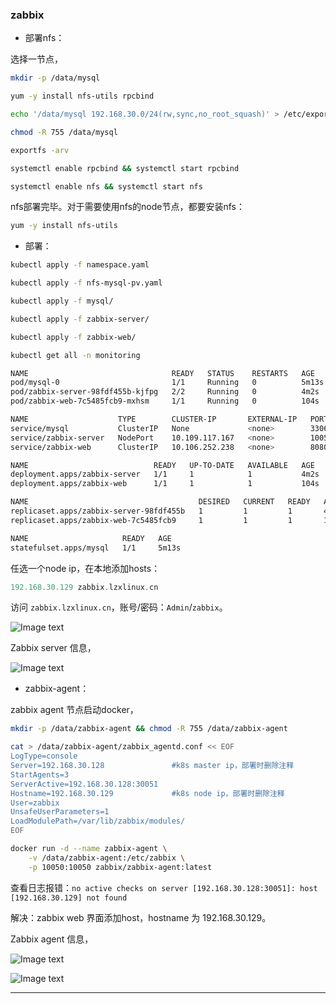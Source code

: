 ### zabbix

- 部署nfs：

选择一节点，

```bash
mkdir -p /data/mysql

yum -y install nfs-utils rpcbind

echo '/data/mysql 192.168.30.0/24(rw,sync,no_root_squash)' > /etc/exports

chmod -R 755 /data/mysql

exportfs -arv

systemctl enable rpcbind && systemctl start rpcbind

systemctl enable nfs && systemctl start nfs
```

nfs部署完毕。对于需要使用nfs的node节点，都要安装nfs：

```bash
yum -y install nfs-utils
```

- 部署：

```bash
kubectl apply -f namespace.yaml

kubectl apply -f nfs-mysql-pv.yaml

kubectl apply -f mysql/

kubectl apply -f zabbix-server/

kubectl apply -f zabbix-web/
```

```bash
kubectl get all -n monitoring

NAME                                READY   STATUS    RESTARTS   AGE
pod/mysql-0                         1/1     Running   0          5m13s
pod/zabbix-server-98fdf455b-kjfpg   2/2     Running   0          4m2s
pod/zabbix-web-7c5485fcb9-mxhsm     1/1     Running   0          104s

NAME                    TYPE        CLUSTER-IP       EXTERNAL-IP   PORT(S)           AGE
service/mysql           ClusterIP   None             <none>        3306/TCP          5m13s
service/zabbix-server   NodePort    10.109.117.167   <none>        10051:30051/TCP   4m2s
service/zabbix-web      ClusterIP   10.106.252.238   <none>        8080/TCP          104s

NAME                            READY   UP-TO-DATE   AVAILABLE   AGE
deployment.apps/zabbix-server   1/1     1            1           4m2s
deployment.apps/zabbix-web      1/1     1            1           104s

NAME                                      DESIRED   CURRENT   READY   AGE
replicaset.apps/zabbix-server-98fdf455b   1         1         1       4m2s
replicaset.apps/zabbix-web-7c5485fcb9     1         1         1       104s

NAME                     READY   AGE
statefulset.apps/mysql   1/1     5m13s
```

任选一个node ip，在本地添加hosts：

```a
192.168.30.129 zabbix.lzxlinux.cn
```

访问 `zabbix.lzxlinux.cn`，账号/密码：`Admin`/`zabbix`。

![Image text](https://github.com/Tobewont/kubernetes/blob/master/zabbix/img/zabbix-1.png)

Zabbix server 信息，

![Image text](https://github.com/Tobewont/kubernetes/blob/master/zabbix/img/zabbix-2.png)

- zabbix-agent：

zabbix agent 节点启动docker，

```bash
mkdir -p /data/zabbix-agent && chmod -R 755 /data/zabbix-agent

cat > /data/zabbix-agent/zabbix_agentd.conf << EOF
LogType=console
Server=192.168.30.128               #k8s master ip，部署时删除注释
StartAgents=3
ServerActive=192.168.30.128:30051
Hostname=192.168.30.129             #k8s node ip，部署时删除注释
User=zabbix
UnsafeUserParameters=1
LoadModulePath=/var/lib/zabbix/modules/
EOF

docker run -d --name zabbix-agent \
    -v /data/zabbix-agent:/etc/zabbix \
    -p 10050:10050 zabbix/zabbix-agent:latest
```

查看日志报错：`no active checks on server [192.168.30.128:30051]: host [192.168.30.129] not found`

解决：zabbix web 界面添加host，hostname 为 192.168.30.129。

Zabbix agent 信息，

![Image text](https://github.com/Tobewont/kubernetes/blob/master/zabbix/img/zabbix-3.png)

![Image text](https://github.com/Tobewont/kubernetes/blob/master/zabbix/img/zabbix-4.png)

---
